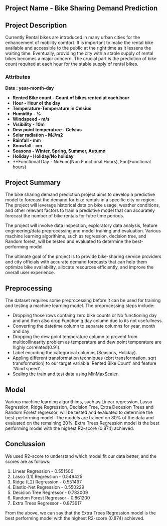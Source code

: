 ## Project Name - Bike Sharing Demand Prediction


## Project Description
Currently Rental bikes are introduced in many urban cities for the enhancement of mobility comfort. It is important to make the rental bike available and accessible to the public at the right time as it lessens the waiting time. Eventually, providing the city with a stable supply of rental bikes becomes a major concern. The crucial part is the prediction of bike count required at each hour for the stable supply of rental bikes.
### Attributes
 **Date : year-month-day**
*   **Rented Bike count - Count of bikes rented at each hour**
*   **Hour - Hour of the day**
*   **Temperature-Temperature in Celsius**
*   **Humidity - %**
*   **Windspeed - m/s**
*   **Visibility - 10m**
*   **Dew point temperature - Celsius**
*   **Solar radiation - MJ/m2**
*   **Rainfall - mm**
*   **Snowfall - cm**
*   **Seasons - Winter, Spring, Summer, Autumn**
*   **Holiday - Holiday/No holiday**
*   **Functional Day - NoFunc(Non Functional Hours), Fun(Functional hours)

## Project Summary
The bike sharing demand prediction project aims to develop a predictive model to forecast the demand for bike rentals in a specific city or region. The project will leverage historical data on bike usage, weather conditions, and other relevant factors to train a predictive model that can accurately forecast the number of bike rentals for futre time periods.

The project will involve data inspection, exploratory data analysis, feature engineering/data preprocessing and model training and evaluation. Various machine learning algorithims, such as regression, decision tree, and Random forest, will be tested and evaluated to determine the best-performing model.

The ultimate goal of the project is to provide bike-sharing service providers and city officials with accurate demand forecasts that can help them optimize bike availability, allocate resources efficiently, and improve the overall user experience.

## Preprocessing
The dataset requires some preprocessing before it can be used for training and testing a machine learning model. The preprocessing steps include:

*  Dropping those rows containg zero bike counts or No functioning day and and then also drop Functionig day column due to its not usefullness.
*  Converting the datetime column to separate columns for year, month and day
*  Dropping the dew point temperature column to prevent from multicollinearity problem as temperature and dew point temperature are highly correlated(0.91).
*  Label encoding the categorical columns (Seasons, Holiday).
*  Appling different transformation techniques (cbrt transformation, sqrt transformation) to our target variable 'Rented Bike Count' and feature 'Wind speed'.
*  Scaling the train and test data using MinMaxScaler.


## Model
Various machine learning algorithims, such as Linear regression, Lasso Regression, Ridge Regression,  Decision Tree, Extra Decesion Trees and Random Forest regressor, will be tested and evaluated to determine the best-performing model. The models are trained on 80% of the data and evaluated on the remaining 20%. Extra Trees Regression model is the best performing model with the highest R2-score (0.874) achieved.


##  Conclussion
We used R2-score to understand which model fit our data better, and the scores are as follows:
1. Linear Regression - 0.551500
2. Lasso (L1) Regression - 0.549425
3. Ridge (L2) Regression - 0.551497
4. Elastic-Net Regression - 0.550229
5. Decision Tree Regressor - 0.783009
6. Random Forest Regressor - 0.861200
7. Extra Trees Regressor - 0.873917

From the above, we can say that the Extra Trees Regression model is the best performing model with the highest R2-score (0.874) achieved.







